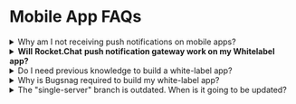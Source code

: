 # Mobile App FAQs

<details>

<summary>Why am I not receiving push notifications on mobile apps?</summary>

Confirm that you understand our [push notifications workflow](https://whimsical.com/notification-workflow-PRwN4MWNsxSwqHjHXaPUuC), and the app should be receiving a push notification. If you're using Rocket.Chat SaaS, ensure you have enough Push Notification quota. If you're self-hosted, ensure your gateway is configured correctly. OS configurations could also block notifications.

Explore other possible reasons for not receiving push notifications on our [workflow](https://whimsical.com/notification-workflow-PRwN4MWNsxSwqHjHXaPUuC).

</details>

<details>

<summary><strong>Will</strong> <strong>Rocket.Chat</strong> <strong>push notification gateway work on my Whitelabel app?</strong></summary>

No, Rocket.Chat gateway works only for Rocket.Chat apps on the stores. You need to [configure push notification](mobile-app-white-labelling/configuring-push-notifications.md) on your server.

</details>

<details>

<summary>Do I need previous knowledge to build a white-label app?</summary>

Yes! You need intermediate iOS and Android experience to build and upload your apps to the stores.

</details>

<details>

<summary>Why is Bugsnag required to build my white-label app?</summary>

Every app should contain some level of error tracking so you can find issues happening and fix them. If you find any bugs in your app built from the source, you can contribute back to the community or open a new issue on our [GitHub Repository](https://github.com/RocketChat/Rocket.Chat.ReactNative/), and we can fix them on an upcoming version of the app.&#x20;

A bug might be caused during the white-label process, so awareness is essential. If you know these risks and want to remove Bugsnag from your app, you can follow their [installation guide](https://docs.bugsnag.com/platforms/react-native/react-native/#installation-and-configuration) but undo everything. Additionally, if you think we should remove the Bugsnag dependency from our project, let us know by [filing an issue](https://github.com/RocketChat/Rocket.Chat.ReactNative/issues/new), and we're happy to discuss it with you further!

</details>

<details>

<summary>The "single-server" branch is outdated. When is it going to be updated?</summary>

We always keep the white-label up-to-date to the [Rocket.Chat](http://rocket.chat) apps on App Store and Google Play. Once a new version is released, we update it to match the new content.

</details>
